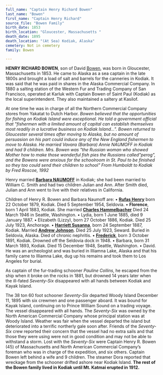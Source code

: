 ```yaml
---
full_name: "Captain Henry Richard Bowen"
last_name: "Bowen"
first_name: "Captain Henry Richard"
source_file: "Bowen Family"
birth_date: 1853
birth_location: "Gloucester, Massachusetts "
death_date: 1895
death_location: "(At Sea) Kodiak, Alaska"
cemetery: Not in cemetery
family: Bowen

---
```


**HENRY RICHARD BOWEN**, son of David [Bowen](../_families/Bowen_Family.md), was born in Gloucester, Massachusetts in
1853. He came to Alaska as a sea captain in the late 1800s and brought a load of salt and barrels for the canneries in Kodiak.  It was said that he was paid in shares in the Alaska Commercial Company.  In 1880 a salting station of the Western Fur and Trading Company of San Francisco, operated at Karluk with Captain Bowen of Saint Paul (Kodiak) as the local superintendent. They also maintained a saltery at Kasilof. 

At one time he was in charge of all the Northern Commercial
Company stores from Yakatat to Dutch Harbor. *Bowen believed that the
opportunities for fishing on Kodiak Island were exceptional. He told a
government official that "fishermen with a limited amount of capital can
establish themselves most readily in a lucrative business on Kodiak
Island…". Bowen returned to Gloucester several times after moving to
Alaska, but no amount of persuasion on his part could induce any of the
New England fishermen to move to Alaska. He married Vavara (Barbara)
Annie NAUMOFF in Kodiak and had 9 children.  Mrs. Bowen was "the
Russian woman who showed Mother how to make those wonderful fish pies
the Russians called"perog", and the Bowens were anxious for the
schoolroom in St. Paul to be finished so they too could send their
children to school" *From Humboldt to Kodiak* by Fred Roscoe, 1992*

Henry married [**Barbara NAUMOFF**](./Naumoff_Barbara.md) in Kodiak; she had been married to William C. Smith and had two children Julian and Ann. After Smith died, Julian and Ann went to live with their relatives in California.

Children of Henry R. Bowen and Barbara Naumoff are:
•	[**Rufas Henry**](./Bowen_Rufus_Jr.md) born 22 October 1879, Kodiak. Died 5 September 1954, Seldovia.
•	**Florence**, born 1 April 1883, Kodiak. She married [**Charles Hammelbacher**](./Hammelbacher_Charles_Carl.md) Died 24 March 1946 in Seattle, Washington.
•	Lydia, born 1 June 1885, died 9 January 1887.
•	Elizabeth (Lizzy), born 27 October 1886, Kodiak. Died 25 July 1923, Anchorage.
•	[**Harriett Susanna**](./Johnson_Harriet_Susannah_Bowen.md), born 24 September 1887, Kodiak. Married [**Andrew Johnson**](./Johnson_Andrew.md). Died 25 July 1923, Seward. Buried in Seldovia, Alaska. Died of chronic nephritis.
•	[**Frederick**](./Bowen_Frederick.md), born 3 October 1891, Kodiak. Drowned off the Seldovia dock in 1948.
•	Barbara, born 31 March 1893, Kodiak. Died 15 December 1948, Seattle, Washington.
•	David. He was an archeologist and was buried in Illiamna Lake, Alaska and that his family came to Illiamna Lake, dug up his remains and took them to Los Angeles for burial.

As captain of the fur-trading schooner *Pauline Collins*, he escaped from the ship when it broke on the rocks in 1881, but drowned 14 years later when the ill-fated *Seventy-Six* disappeared with all hands between Kodiak and Kayak Island.

The 38 ton 60 foot schooner *Seventy-Six* departed Woody Island
December 11, 1895 with six crewmen and one passenger aboard. It was
bound for Kayak Island, continuing on to Prince William Sound on a
trading voyage. The vessel disappeared with all hands. The
*Seventy-Six* was owned by the North American Commercial Company
whose principal station was at Woody Island. Weather was fair when the
vessel departed the island but deteriorated into a terrific northerly
gale soon after. Friends of the *Seventy-Six* crew reported their
concern that the vessel had no extra sails and that those they were
using were not in good condition and may not be able to withstand a
storm. Lost with the *Seventy-Six* were Captain Henry R. Bowen (45)
of Massachusetts and North American Commercial Company’s foreman who was
in charge of the expedition, and six others. Captain Bowen left behind a
wife and 9 children. The steamer Dora reported that wreckage from the
schooner drifted ashore near Kodiak Island. **The rest of the Bowen
family lived in Kodiak until Mt. Katmai erupted in 1912.**

